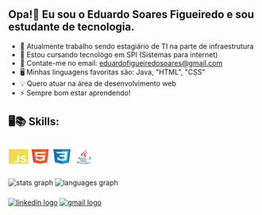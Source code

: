 ## Opa!👋 Eu sou o Eduardo Soares Figueiredo e sou estudante de tecnologia.

- 🔭 Atualmente trabalho sendo estagiário de TI na parte de infraestrutura
- 🌱 Estou cursando tecnológo em SPI (Sistemas para internet)
- 📧 Contate-me no email: eduardofigueiredosoares@gmail.com
- 🖥️ Minhas linguagens favoritas são: Java, "HTML", "CSS" 
- 💡 Quero atuar na área de desenvolvimento web
- ⚡ Sempre bom estar aprendendo!

## 🖥️📚 Skills:   

<!--<img src="https://github-readme-stats.vercel.app/api?username=EduardoFigueiredo05">-->

<div style="display: inline_block"><br>
  <img align="center" alt="JS-Icon" height="30" width="40" src="https://raw.githubusercontent.com/devicons/devicon/master/icons/javascript/javascript-plain.svg">
  <img align="center" alt="HTML-Icon" height="30" width="40" src="https://raw.githubusercontent.com/devicons/devicon/master/icons/html5/html5-original.svg">
  <img align="center" alt="CSS-Icon" height="30" width="40" src="https://raw.githubusercontent.com/devicons/devicon/master/icons/css3/css3-original.svg">
  <img align="center" alt="CSS-Icon" height="30" width="40" src="https://raw.githubusercontent.com/devicons/devicon/master/icons/java/java-original.svg">
</div>
  
  ##


<div align="left">
  <img src="https://github-readme-stats.vercel.app/api?username=EduardoFigueiredo05&hide_title=false&hide_rank=false&show_icons=false&include_all_commits=true&count_private=true&disable_animations=false&theme=dracula&locale=pt-br&hide_border=false&order=1" height="148" alt="stats graph"  />
  <img src="https://github-readme-stats.vercel.app/api/top-langs?username=EduardoFigueiredo05&locale=pt-br&hide_title=false&layout=compact&card_width=320&langs_count=5&theme=dracula&hide_border=false&order=2" height="150" alt="languages graph"  />
</div>

###

###
 
<div align="left">
  <a href="https://www.linkedin.com/in/eduardo-soares-figueiredo-3952a3234/"><img src="https://raw.githubusercontent.com/maurodesouza/profile-readme-generator/master/src/assets/icons/social/linkedin/default.svg" width="52" height="40" alt="linkedin logo"/></a>
  <a href="https://sourceforge.net/projects/xampp/"><img src="https://raw.githubusercontent.com/maurodesouza/profile-readme-generator/master/src/assets/icons/social/gmail/default.svg" width="52" height="40" alt="gmail logo"/></a>
</div>

